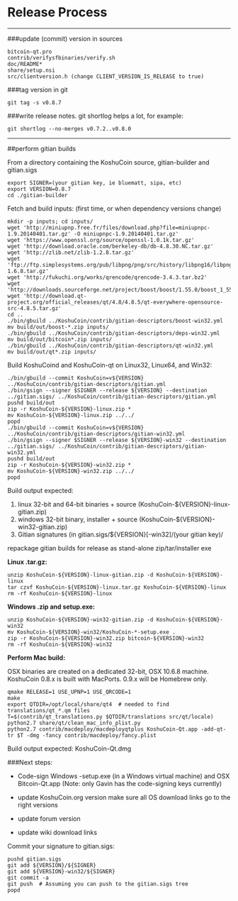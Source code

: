 Release Process
====================

* * *

###update (commit) version in sources


	bitcoin-qt.pro
	contrib/verifysfbinaries/verify.sh
	doc/README*
	share/setup.nsi
	src/clientversion.h (change CLIENT_VERSION_IS_RELEASE to true)

###tag version in git

	git tag -s v0.8.7

###write release notes. git shortlog helps a lot, for example:

	git shortlog --no-merges v0.7.2..v0.8.0

* * *

##perform gitian builds

 From a directory containing the KoshuCoin source, gitian-builder and gitian.sigs
  
	export SIGNER=(your gitian key, ie bluematt, sipa, etc)
	export VERSION=0.8.7
	cd ./gitian-builder

 Fetch and build inputs: (first time, or when dependency versions change)

	mkdir -p inputs; cd inputs/
	wget 'http://miniupnp.free.fr/files/download.php?file=miniupnpc-1.9.20140401.tar.gz' -O miniupnpc-1.9.20140401.tar.gz'
	wget 'https://www.openssl.org/source/openssl-1.0.1k.tar.gz'
	wget 'http://download.oracle.com/berkeley-db/db-4.8.30.NC.tar.gz'
	wget 'http://zlib.net/zlib-1.2.8.tar.gz'
	wget 'ftp://ftp.simplesystems.org/pub/libpng/png/src/history/libpng16/libpng-1.6.8.tar.gz'
	wget 'http://fukuchi.org/works/qrencode/qrencode-3.4.3.tar.bz2'
	wget 'http://downloads.sourceforge.net/project/boost/boost/1.55.0/boost_1_55_0.tar.bz2'
	wget 'http://download.qt-project.org/official_releases/qt/4.8/4.8.5/qt-everywhere-opensource-src-4.8.5.tar.gz'
	cd ..
	./bin/gbuild ../KoshuCoin/contrib/gitian-descriptors/boost-win32.yml
	mv build/out/boost-*.zip inputs/
	./bin/gbuild ../KoshuCoin/contrib/gitian-descriptors/deps-win32.yml
	mv build/out/bitcoin*.zip inputs/
	./bin/gbuild ../KoshuCoin/contrib/gitian-descriptors/qt-win32.yml
	mv build/out/qt*.zip inputs/

 Build KoshuCoind and KoshuCoin-qt on Linux32, Linux64, and Win32:
  
	./bin/gbuild --commit KoshuCoin=v${VERSION} ../KoshuCoin/contrib/gitian-descriptors/gitian.yml
	./bin/gsign --signer $SIGNER --release ${VERSION} --destination ../gitian.sigs/ ../KoshuCoin/contrib/gitian-descriptors/gitian.yml
	pushd build/out
	zip -r KoshuCoin-${VERSION}-linux.zip *
	mv KoshuCoin-${VERSION}-linux.zip ../../
	popd
	./bin/gbuild --commit KoshuCoin=v${VERSION} ../KoshuCoin/contrib/gitian-descriptors/gitian-win32.yml
	./bin/gsign --signer $SIGNER --release ${VERSION}-win32 --destination ../gitian.sigs/ ../KoshuCoin/contrib/gitian-descriptors/gitian-win32.yml
	pushd build/out
	zip -r KoshuCoin-${VERSION}-win32.zip *
	mv KoshuCoin-${VERSION}-win32.zip ../../
	popd

  Build output expected:

  1. linux 32-bit and 64-bit binaries + source (KoshuCoin-${VERSION}-linux-gitian.zip)
  2. windows 32-bit binary, installer + source (KoshuCoin-${VERSION}-win32-gitian.zip)
  3. Gitian signatures (in gitian.sigs/${VERSION}[-win32]/(your gitian key)/

repackage gitian builds for release as stand-alone zip/tar/installer exe

**Linux .tar.gz:**

	unzip KoshuCoin-${VERSION}-linux-gitian.zip -d KoshuCoin-${VERSION}-linux
	tar czvf KoshuCoin-${VERSION}-linux.tar.gz KoshuCoin-${VERSION}-linux
	rm -rf KoshuCoin-${VERSION}-linux

**Windows .zip and setup.exe:**

	unzip KoshuCoin-${VERSION}-win32-gitian.zip -d KoshuCoin-${VERSION}-win32
	mv KoshuCoin-${VERSION}-win32/KoshuCoin-*-setup.exe .
	zip -r KoshuCoin-${VERSION}-win32.zip bitcoin-${VERSION}-win32
	rm -rf KoshuCoin-${VERSION}-win32

**Perform Mac build:**

  OSX binaries are created on a dedicated 32-bit, OSX 10.6.8 machine.
  KoshuCoin 0.8.x is built with MacPorts.  0.9.x will be Homebrew only.

	qmake RELEASE=1 USE_UPNP=1 USE_QRCODE=1
	make
	export QTDIR=/opt/local/share/qt4  # needed to find translations/qt_*.qm files
	T=$(contrib/qt_translations.py $QTDIR/translations src/qt/locale)
	python2.7 share/qt/clean_mac_info_plist.py
	python2.7 contrib/macdeploy/macdeployqtplus KoshuCoin-Qt.app -add-qt-tr $T -dmg -fancy contrib/macdeploy/fancy.plist

 Build output expected: KoshuCoin-Qt.dmg

###Next steps:

* Code-sign Windows -setup.exe (in a Windows virtual machine) and
  OSX Bitcoin-Qt.app (Note: only Gavin has the code-signing keys currently)

* update KoshuCoin.org version
  make sure all OS download links go to the right versions

* update forum version

* update wiki download links

Commit your signature to gitian.sigs:

	pushd gitian.sigs
	git add ${VERSION}/${SIGNER}
	git add ${VERSION}-win32/${SIGNER}
	git commit -a
	git push  # Assuming you can push to the gitian.sigs tree
	popd

